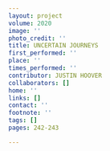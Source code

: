 ```yaml
---
layout: project
volume: 2020
image: ''
photo_credit: ''
title: UNCERTAIN JOURNEYS
first_performed: ''
place: ''
times_performed: ''
contributor: JUSTIN HOOVER
collaborators: []
home: ''
links: []
contact: ''
footnote: ''
tags: []
pages: 242-243

---
```




